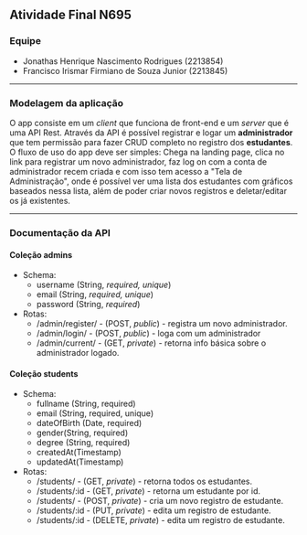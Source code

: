 ## Atividade Final N695

### Equipe

-   Jonathas Henrique Nascimento Rodrigues (2213854)
-   Francisco Irismar Firmiano de Souza Junior (2213845)

---

### Modelagem da aplicação

O app consiste em um _client_ que funciona de front-end e um _server_ que é uma API Rest. Através da API é possível registrar e logar um **administrador** que tem permissão para fazer CRUD completo no registro dos **estudantes**. O fluxo de uso do app deve ser simples: Chega na landing page, clica no link para registrar um novo administrador, faz log on com a conta de administrador recem criada e com isso tem acesso a "Tela de Administração", onde é possível ver uma lista dos estudantes com gráficos baseados nessa lista, além de poder criar novos registros e deletar/editar os já existentes.

---

### Documentação da API

#### Coleção admins

-   Schema:
    -   username (String, _required, unique_)
    -   email (String, _required, unique_)
    -   password (String, _required_)
-   Rotas:
    -   /admin/register/ - (POST, _public_) - registra um novo administrador.
    -   /admin/login/ - (POST, _public_) - loga com um administrador
    -   /admin/current/ - (GET, _private_) - retorna info básica sobre o administrador logado.

#### Coleção students

-   Schema:
    -   fullname (String, required)
    -   email (String, required, unique)
    -   dateOfBirth (Date, required)
    -   gender(String, required)
    -   degree (String, required)
    -   createdAt(Timestamp)
    -   updatedAt(Timestamp)
-   Rotas:
    -   /students/ - (GET, _private_) - retorna todos os estudantes.
    -   /students/:id - (GET, _private_) - retorna um estudante por id.
    -   /students/ - (POST, _private_) - cria um novo registro de estudante.
    -   /students/:id - (PUT, _private_) - edita um registro de estudante.
    -   /students/:id - (DELETE, _private_) - edita um registro de estudante.
